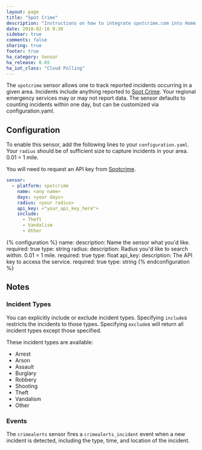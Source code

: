 ```yaml
---
layout: page
title: "Spot Crime"
description: "Instructions on how to integrate spotcrime.com into Home Assistant."
date: 2018-02-16 9:30
sidebar: true
comments: false
sharing: true
footer: true
ha_category: Sensor
ha_release: 0.65
ha_iot_class: "Cloud Polling"
---
```


The `spotcrime` sensor allows one to track reported incidents occurring in a given area. Incidents include anything reported to [Spot Crime](http://spotcrime.com). Your regional emergency services may or may not report data. The sensor defaults to counting incidents within one day, but can be customized via configuration.yaml.

## Configuration

To enable this sensor, add the following lines to your `configuration.yaml`. Your `radius` should be of sufficient size to capture incidents in your area. 0.01 = 1 mile.

You will need to request an API key from [Spotcrime](mailto:pyrrhus@spotcrime.com).

```yaml
sensor:
  - platform: spotcrime
    name: <any name>
    days: <your days>
    radius: <your radius>
    api_key: <"your_api_key_here">
    include:
      - Theft
      - Vandalism
      - Other
```

{% configuration %}
name:
  description: Name the sensor what you'd like.
  required: true
  type: string
radius:
  description: Radius you'd like to search within. 0.01 = 1 mile.
  required: true
  type: float
api_key:
  description: The API key to access the service.
  required: true
  type: string
{% endconfiguration %}


## Notes

### Incident Types

You can explicitly include or exclude incident types. Specifying `include`s restricts the incidents to those types. Specifying `exclude`s will return all incident types except those specified.

These incident types are available:

- Arrest
- Arson
- Assault
- Burglary
- Robbery
- Shooting
- Theft
- Vandalism
- Other

### Events

The `crimealerts` sensor fires a `crimealerts_incident` event when a new incident is detected, including the type, time, and location of the incident.
